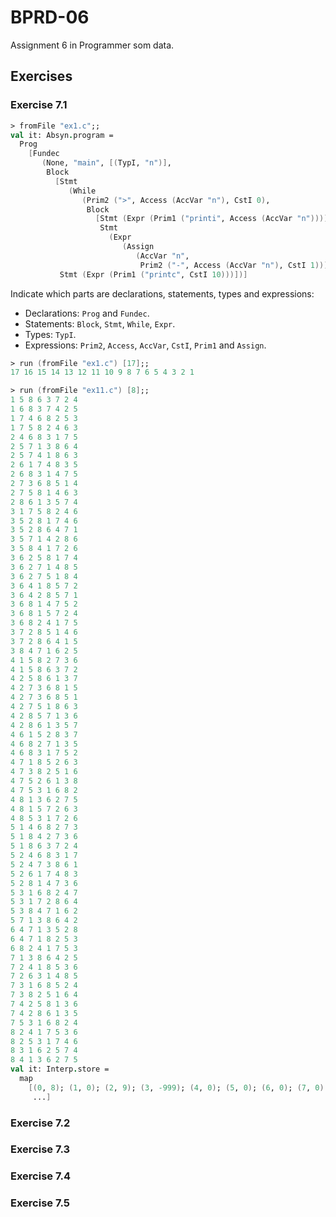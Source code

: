 # BPRD-06
Assignment 6 in Programmer som data.

## Exercises

### Exercise 7.1

```fsharp
> fromFile "ex1.c";;
val it: Absyn.program =
  Prog
    [Fundec
       (None, "main", [(TypI, "n")],
        Block
          [Stmt
             (While
                (Prim2 (">", Access (AccVar "n"), CstI 0),   
                 Block
                   [Stmt (Expr (Prim1 ("printi", Access (AccVar "n"))));
                    Stmt
                      (Expr
                         (Assign
                            (AccVar "n",
                             Prim2 ("-", Access (AccVar "n"), CstI 1))))]));
           Stmt (Expr (Prim1 ("printc", CstI 10)))])]
```


Indicate which parts are declarations, statements, types and expressions:

- Declarations: `Prog` and `Fundec`. 
- Statements: `Block`, `Stmt`, `While`, `Expr`.
- Types: `TypI`.
- Expressions: `Prim2`, `Access`, `AccVar`, `CstI`, `Prim1` and `Assign`.


```fsharp
> run (fromFile "ex1.c") [17];;
17 16 15 14 13 12 11 10 9 8 7 6 5 4 3 2 1
```

```fsharp
> run (fromFile "ex11.c") [8];;
1 5 8 6 3 7 2 4 
1 6 8 3 7 4 2 5
1 7 4 6 8 2 5 3
1 7 5 8 2 4 6 3
2 4 6 8 3 1 7 5 
2 5 7 1 3 8 6 4
2 5 7 4 1 8 6 3
2 6 1 7 4 8 3 5 
2 6 8 3 1 4 7 5
2 7 3 6 8 5 1 4
2 7 5 8 1 4 6 3
2 8 6 1 3 5 7 4 
3 1 7 5 8 2 4 6
3 5 2 8 1 7 4 6
3 5 2 8 6 4 7 1
3 5 7 1 4 2 8 6 
3 5 8 4 1 7 2 6
3 6 2 5 8 1 7 4
3 6 2 7 1 4 8 5
3 6 2 7 5 1 8 4
3 6 4 1 8 5 7 2
3 6 4 2 8 5 7 1
3 6 8 1 4 7 5 2
3 6 8 1 5 7 2 4 
3 6 8 2 4 1 7 5
3 7 2 8 5 1 4 6
3 7 2 8 6 4 1 5
3 8 4 7 1 6 2 5
4 1 5 8 2 7 3 6
4 1 5 8 6 3 7 2 
4 2 5 8 6 1 3 7
4 2 7 3 6 8 1 5
4 2 7 3 6 8 5 1
4 2 7 5 1 8 6 3
4 2 8 5 7 1 3 6
4 2 8 6 1 3 5 7
4 6 1 5 2 8 3 7 
4 6 8 2 7 1 3 5
4 6 8 3 1 7 5 2
4 7 1 8 5 2 6 3
4 7 3 8 2 5 1 6
4 7 5 2 6 1 3 8 
4 7 5 3 1 6 8 2
4 8 1 3 6 2 7 5
4 8 1 5 7 2 6 3
4 8 5 3 1 7 2 6
5 1 4 6 8 2 7 3
5 1 8 4 2 7 3 6
5 1 8 6 3 7 2 4
5 2 4 6 8 3 1 7 
5 2 4 7 3 8 6 1
5 2 6 1 7 4 8 3
5 2 8 1 4 7 3 6
5 3 1 6 8 2 4 7 
5 3 1 7 2 8 6 4
5 3 8 4 7 1 6 2
5 7 1 3 8 6 4 2
6 4 7 1 3 5 2 8
6 4 7 1 8 2 5 3
6 8 2 4 1 7 5 3
7 1 3 8 6 4 2 5
7 2 4 1 8 5 3 6
7 2 6 3 1 4 8 5
7 3 1 6 8 5 2 4
7 3 8 2 5 1 6 4
7 4 2 5 8 1 3 6
7 4 2 8 6 1 3 5
7 5 3 1 6 8 2 4
8 2 4 1 7 5 3 6
8 2 5 3 1 7 4 6
8 3 1 6 2 5 7 4
8 4 1 3 6 2 7 5
val it: Interp.store =
  map
    [(0, 8); (1, 0); (2, 9); (3, -999); (4, 0); (5, 0); (6, 0); (7, 0); (8, 0);
     ...]
```

### Exercise 7.2



### Exercise 7.3

### Exercise 7.4

### Exercise 7.5
